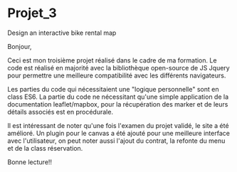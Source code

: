 # Projet_3
Design an interactive bike rental map

Bonjour,

Ceci est mon troisième projet réalisé dans le cadre de ma formation. Le code est réalisé en majorité avec la bibliothèque 
open-source de JS Jquery pour permettre une meilleure compatibilité avec les différents navigateurs.

Les parties du code qui nécessitaient une "logique personnelle" sont en class ES6.
La partie du code ne nécessitant qu'une simple application de la documentation leaflet/mapbox, pour la récupération des marker
et de leurs détails associés est en procédurale.

Il est intéressant de noter qu'une fois l'examen du projet validé, le site a été amélioré. Un plugin pour le canvas a été ajouté pour 
une meilleure interface avec l'utilisateur, on peut noter aussi l'ajout du contrat, la refonte du menu et de la class réservation.

Bonne lecture!!
